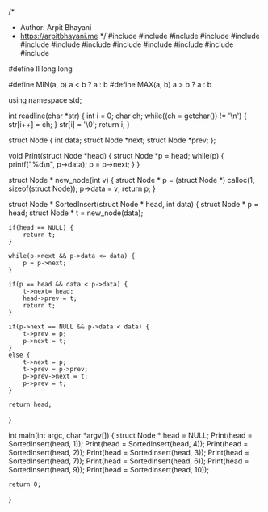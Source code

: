 /*
 *  Author: Arpit Bhayani
 *  https://arpitbhayani.me
 */
#include <cmath>
#include <cstdio>
#include <cstdlib>
#include <climits>
#include <deque>
#include <iostream>
#include <list>
#include <limits>
#include <map>
#include <queue>
#include <set>
#include <stack>
#include <vector>

#define ll long long

#define MIN(a, b) a < b ? a : b
#define MAX(a, b) a > b ? a : b

using namespace std;

int readline(char *str) {
    int i = 0;
    char ch;
    while((ch = getchar()) != '\n') {
        str[i++] = ch;
    }
    str[i] = '\0';
    return i;
}

struct Node {
    int data;
    struct Node *next;
    struct Node *prev;
};

void Print(struct Node *head) {
    struct Node *p = head;
    while(p) {
        printf("%d\n", p->data);
        p = p->next;
    }
}

struct Node * new_node(int v) {
    struct Node * p = (struct Node *) calloc(1, sizeof(struct Node));
    p->data = v;
    return p;
}

struct Node * SortedInsert(struct Node * head, int data) {
    struct Node * p = head;
    struct Node * t = new_node(data);

    if(head == NULL) {
        return t;
    }

    while(p->next && p->data <= data) {
        p = p->next;
    }

    if(p == head && data < p->data) {
        t->next= head;
        head->prev = t;
        return t;
    }

    if(p->next == NULL && p->data < data) {
        t->prev = p;
        p->next = t;
    }
    else {
        t->next = p;
        t->prev = p->prev;
        p->prev->next = t;
        p->prev = t;
    }

    return head;
}

int main(int argc, char *argv[]) {
    struct Node * head = NULL;
    Print(head = SortedInsert(head, 1));
    Print(head = SortedInsert(head, 4));
    Print(head = SortedInsert(head, 2));
    Print(head = SortedInsert(head, 3));
    Print(head = SortedInsert(head, 7));
    Print(head = SortedInsert(head, 6));
    Print(head = SortedInsert(head, 9));
    Print(head = SortedInsert(head, 10));

    return 0;
}
